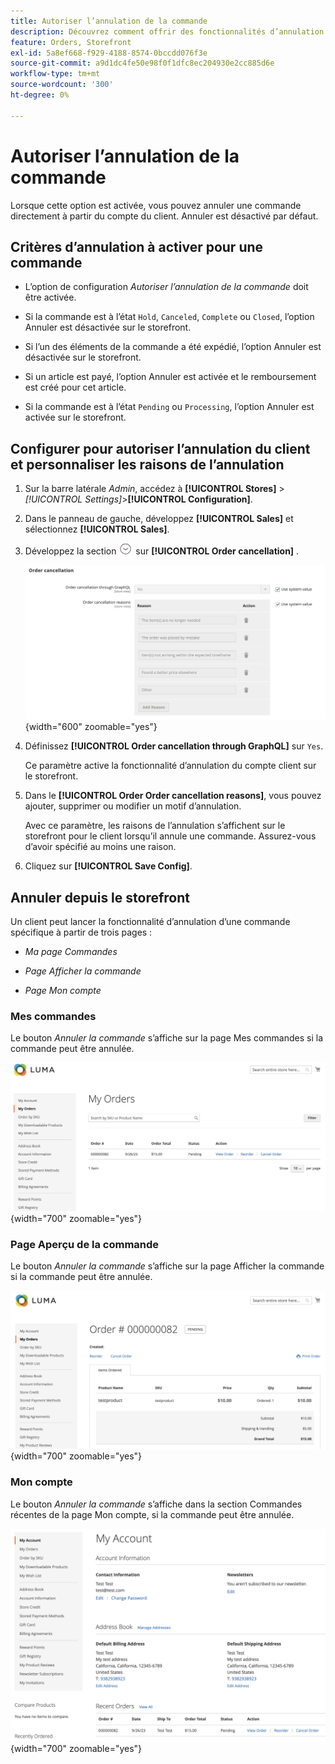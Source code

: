 ```yaml
---
title: Autoriser l’annulation de la commande
description: Découvrez comment offrir des fonctionnalités d’annulation à vos clients.
feature: Orders, Storefront
exl-id: 5a8ef668-f929-4188-8574-0bccdd076f3e
source-git-commit: a9d1dc4fe50e98f0f1dfc8ec204930e2cc885d6e
workflow-type: tm+mt
source-wordcount: '300'
ht-degree: 0%

---
```


# Autoriser l’annulation de la commande

Lorsque cette option est activée, vous pouvez annuler une commande directement à partir du compte du client. Annuler est désactivé par défaut.

## Critères d’annulation à activer pour une commande

- L’option de configuration _Autoriser l’annulation de la commande_ doit être activée.

- Si la commande est à l’état `Hold`, `Canceled`, `Complete` ou `Closed`, l’option Annuler est désactivée sur le storefront.

- Si l’un des éléments de la commande a été expédié, l’option Annuler est désactivée sur le storefront.

- Si un article est payé, l’option Annuler est activée et le remboursement est créé pour cet article.

- Si la commande est à l’état `Pending` ou `Processing`, l’option Annuler est activée sur le storefront.

## Configurer pour autoriser l’annulation du client et personnaliser les raisons de l’annulation

1. Sur la barre latérale _Admin_, accédez à **[!UICONTROL Stores]** > _[!UICONTROL Settings]_>**[!UICONTROL Configuration]**.

1. Dans le panneau de gauche, développez **[!UICONTROL Sales]** et sélectionnez **[!UICONTROL Sales]**.

1. Développez la section ![Sélecteur d’extension](../assets/icon-display-expand.png) sur **[!UICONTROL Order cancellation]** .

   ![Options d’annulation de commande](../configuration-reference/sales/assets/sales-order-cancellation.png){width="600" zoomable="yes"}

1. Définissez **[!UICONTROL Order cancellation through GraphQL]** sur `Yes`.

   Ce paramètre active la fonctionnalité d’annulation du compte client sur le storefront.

1. Dans le **[!UICONTROL Order Order cancellation reasons]**, vous pouvez ajouter, supprimer ou modifier un motif d’annulation.

   Avec ce paramètre, les raisons de l’annulation s’affichent sur le storefront pour le client lorsqu’il annule une commande.
Assurez-vous d’avoir spécifié au moins une raison.

1. Cliquez sur **[!UICONTROL Save Config]**.

## Annuler depuis le storefront

Un client peut lancer la fonctionnalité d’annulation d’une commande spécifique à partir de trois pages :

- _Ma page Commandes_

- _Page Afficher la commande_

- _Page Mon compte_

### Mes commandes

Le bouton _Annuler la commande_ s’affiche sur la page Mes commandes si la commande peut être annulée.

![Exemple de storefront - Ma page Commandes](./assets/my-order-page-view-cancel.png){width="700" zoomable="yes"}

### Page Aperçu de la commande

Le bouton _Annuler la commande_ s’affiche sur la page Afficher la commande si la commande peut être annulée.

![Page Détails de la commande](./assets/order-view-page-cancel.png){width="700" zoomable="yes"}

### Mon compte

Le bouton _Annuler la commande_ s’affiche dans la section Commandes récentes de la page Mon compte, si la commande peut être annulée.

![Ma page de compte](./assets/my-account-page-view-cancel.png){width="700" zoomable="yes"}
